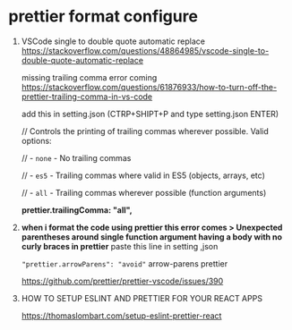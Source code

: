 # prettier format configure

1. VSCode single to double quote automatic replace https://stackoverflow.com/questions/48864985/vscode-single-to-double-quote-automatic-replace

   missing trailing comma error coming https://stackoverflow.com/questions/61876933/how-to-turn-off-the-prettier-trailing-comma-in-vs-code

   add this in setting.json (CTRP+SHIPT+P and type setting.json ENTER)

   // Controls the printing of trailing commas wherever possible. Valid options:

   // - `none` - No trailing commas

   // - `es5` - Trailing commas where valid in ES5 (objects, arrays, etc)

   // - `all` - Trailing commas wherever possible (function arguments)

   **prettier.trailingComma: "all",**

2. **when i format the code using prettier this error comes > Unexpected parentheses around single function argument having a body with no curly braces in prettier**
   paste this line in setting ,json

   `"prettier.arrowParens": "avoid"` arrow-parens prettier

   https://github.com/prettier/prettier-vscode/issues/390

3. HOW TO SETUP ESLINT AND PRETTIER FOR YOUR REACT APPS

   https://thomaslombart.com/setup-eslint-prettier-react
